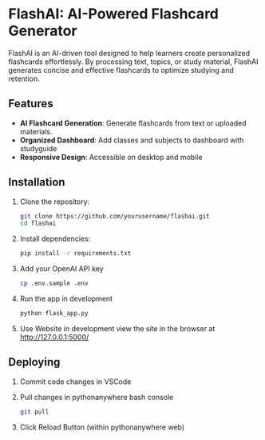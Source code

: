 # FlashAI: AI-Powered Flashcard Generator

FlashAI is an AI-driven tool designed to help learners create personalized flashcards effortlessly. By processing text, topics, or study material, FlashAI generates concise and effective flashcards to optimize studying and retention.

## Features

- **AI Flashcard Generation**: Generate flashcards from text or uploaded materials.
- **Organized Dashboard**: Add classes and subjects to dashboard with studyguide
- **Responsive Design**: Accessible on desktop and mobile

## Installation

1. Clone the repository:
   ```bash
   git clone https://github.com/yourusername/flashai.git
   cd flashai
   ```
2. Install dependencies:
   ```bash
   pip install -r requirements.txt
   ```
3. Add your OpenAI API key
   ```bash
   cp .env.sample .env
   ```
4. Run the app in development
   ```bash
   python flask_app.py
   ```
5. Use Website in development
   view the site in the browser at http://127.0.0.1:5000/


## Deploying

1. Commit code changes in VSCode

2. Pull changes in pythonanywhere bash console
   ```bash
   git pull
   ```

3. Click Reload Button (within pythonanywhere web)
